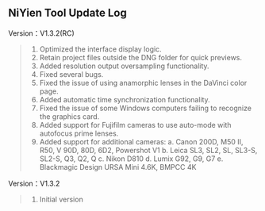 ## NiYien Tool Update Log
Version：V1.3.2(RC)
>1. Optimized the interface display logic.
>2. Retain project files outside the DNG folder for quick previews.
>3. Added resolution output oversampling functionality.
>4. Fixed several bugs.
>5. Fixed the issue of using anamorphic lenses in the DaVinci color page.
>6. Added automatic time synchronization functionality.
>7. Fixed the issue of some Windows computers failing to recognize the graphics card.
>8. Added support for Fujifilm cameras to use auto-mode with autofocus prime lenses.
>9. Added support for additional cameras:
   a. Canon 200D, M50 II, R50, V 90D, 80D, 6D2, Powershot V1
    b. Leica SL3, SL2, SL, SL3-S, SL2-S, Q3, Q2, Q
    c. Nikon D810
    d. Lumix G92, G9, G7
    e. Blackmagic Design URSA Mini 4.6K, BMPCC 4K


Version：V1.3.2
>1. Initial version

